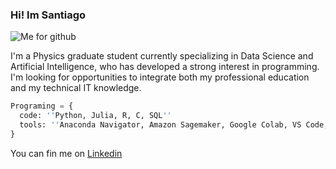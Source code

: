 ### Hi! Im Santiago

![Me for github](https://user-images.githubusercontent.com/117554261/272688290-b7b2a65d-4dbe-46df-bae4-845c26b6fd2c.png)

I'm a Physics graduate student currently specializing in Data Science and Artificial Intelligence, who has developed a strong interest in programming. I'm looking for opportunities to integrate both my professional education and my technical IT knowledge.

``` py
Programing = {
  code: ''Python, Julia, R, C, SQL''
  tools: ''Anaconda Navigator, Amazon Sagemaker, Google Colab, VS Code, Jupyter Notebook, R Studio''
}
```
You can fin me on [Linkedin](https://www.linkedin.com/in/santiago-escamilla-del-angel-93395627b/)
